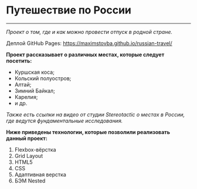 # Путешествие по России
-------------------

*Проект о том, где и как можно провести отпуск в родной стране.*

Деплой GitHub Pages: https://maximstovba.github.io/russian-travel/

**Проект рассказывает о различных местах, которые следует посетить:**
* Куршская коса;
* Кольский полуостров;
* Алтай;
* Зимний Байкал;
* Карелия;
* и др.

*Также есть ссылки на видео от студии Stereotactic о местах в России, где ведутся фундаментальные исследования.*

**Ниже приведены технологии, которые позволили реализовать данный проект:**
1. Flexbox-вёрстка
2. Grid Layout
3. HTML5
4. CSS
5. Адаптивная верстка
6. БЭМ Nested
